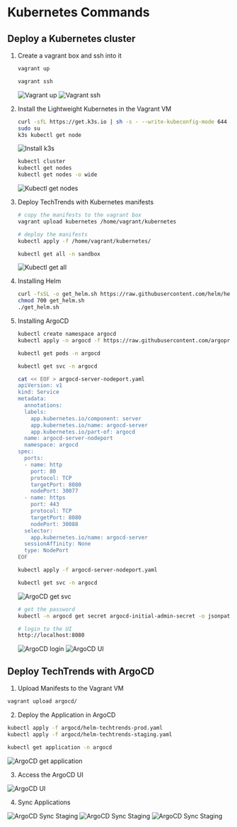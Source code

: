 # Kubernetes Commands

## Deploy a Kubernetes cluster

1. Create a vagrant box and ssh into it

    ```bash
    vagrant up

    vagrant ssh
    ```

    ![Vagrant up](/images/08-vagrant-up.jpg)
    ![Vagrant ssh](/images/09-vagrant-ssh.jpg)

2. Install the Lightweight Kubernetes in the Vagrant VM

    ```bash
    curl -sfL https://get.k3s.io | sh -s - --write-kubeconfig-mode 644
    sudo su
    k3s kubectl get node
    ```

    ![Install k3s](/images/10-k3s-install.jpg)

    ```bash
    kubectl cluster
    kubectl get nodes
    kubectl get nodes -o wide
    ```

    ![Kubectl get nodes](/images/11-k3s-nodes.jpg)

3. Deploy TechTrends with Kubernetes manifests

    ```bash
    # copy the manifests to the vagrant box
    vagrant upload kubernetes /home/vagrant/kubernetes

    # deploy the manifests
    kubectl apply -f /home/vagrant/kubernetes/

    kubectl get all -n sandbox
    ```

    ![Kubectl get all](/images/12-k3s-get-all.jpg)

4. Installing Helm

    ```bash
    curl -fsSL -o get_helm.sh https://raw.githubusercontent.com/helm/helm/main/scripts/get-helm-3
    chmod 700 get_helm.sh
    ./get_helm.sh
    ```

5. Installing ArgoCD

    ```bash
    kubectl create namespace argocd
    kubectl apply -n argocd -f https://raw.githubusercontent.com/argoproj/argo-cd/stable/manifests/install.yaml

    kubectl get pods -n argocd

    kubectl get svc -n argocd
    ```

    ```bash
    cat << EOF > argocd-server-nodeport.yaml
    apiVersion: v1
    kind: Service
    metadata:
      annotations:
      labels:
        app.kubernetes.io/component: server
        app.kubernetes.io/name: argocd-server
        app.kubernetes.io/part-of: argocd
      name: argocd-server-nodeport
      namespace: argocd
    spec:
      ports:
      - name: http
        port: 80
        protocol: TCP
        targetPort: 8080
        nodePort: 30077
      - name: https
        port: 443
        protocol: TCP
        targetPort: 8080
        nodePort: 30088
      selector:
        app.kubernetes.io/name: argocd-server
      sessionAffinity: None
      type: NodePort
    EOF
    ```

    ```bash
    kubectl apply -f argocd-server-nodeport.yaml

    kubectl get svc -n argocd
    ```

    ![ArgoCD get svc](/images/13-argocd-get-svc.jpg)
  
    ```bash
    # get the password
    kubectl -n argocd get secret argocd-initial-admin-secret -o jsonpath="{.data.password}" | base64 -d

    # login to the UI
    http://localhost:8080
    ```
  
    ![ArgoCD login](/images/14-argocd-login.jpg)
    ![ArgoCD UI](/images/15-argocd-ui.jpg)

## Deploy TechTrends with ArgoCD

1. Upload Manifests to the Vagrant VM

  ```bash
  vagrant upload argocd/
  ```

2. Deploy the Application in ArgoCD

  ```bash
  kubectl apply -f argocd/helm-techtrends-prod.yaml
  kubectl apply -f argocd/helm-techtrends-staging.yaml

  kubectl get application -n argocd
  ```

  ![ArgoCD get application](/images/16-argocd-get-application.jpg)

3. Access the ArgoCD UI

  ![ArgoCD UI](/images/17-argocd-techtrends.jpg)

4. Sync Applications

  ![ArgoCD Sync Staging](/images/18-argocd-techtrends-staging.jpg)
  ![ArgoCD Sync Staging](/images/18-argocd-techtrends-staging-2.jpg)
  ![ArgoCD Sync Staging](/images/18-argocd-techtrends-staging-3.jpg)
